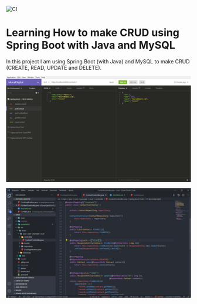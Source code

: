 ![CI](https://github.com/Mauro-Pereira/-Learning-How-to-make-CRUD-using-Spring-Boot-with-Java-and-MySQL/actions/workflows/ci.yml/badge.svg)

# Learning How to make CRUD using Spring Boot with Java and MySQL

In this project I am using Spring Boot (with Java) and MySQL to make CRUD (CREATE, READ, UPDATE and DELETE).

![](/screenshot/insominia_screenshot.png)

![](/screenshot/code_screenshot.png)

